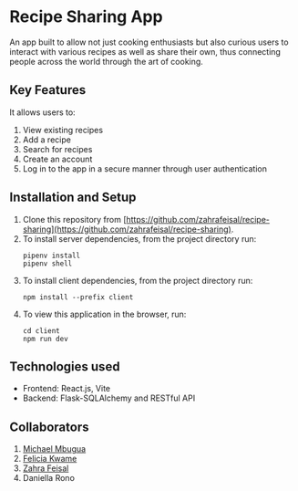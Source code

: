 # Recipe Sharing App

An app built to allow not just cooking enthusiasts but also curious users to interact with various recipes as well as share their own, thus connecting people
across the world through the art of cooking.

## Key Features

It allows users to:
1. View existing recipes
2. Add a recipe
3. Search for recipes
4. Create an account
5. Log in to the app in a secure manner through user authentication

## Installation and Setup

1. Clone this repository from [https://github.com/zahrafeisal/recipe-sharing](https://github.com/zahrafeisal/recipe-sharing).
2. To install server dependencies, from the project directory run:
   ```
   pipenv install
   pipenv shell
   ```
3. To install client dependencies, from the project directory run:
   ```
   npm install --prefix client
   ```
4. To view this application in the browser, run:
   ```
   cd client
   npm run dev
   ```
   
## Technologies used

<ul>
  <li>Frontend: React.js, Vite</li>
  <li>Backend: Flask-SQLAlchemy and RESTful API</li>
</ul>

## Collaborators

1. [Michael Mbugua](https://github.com/Mbugua254)
2. [Felicia Kwame](https://github.com/Feliciakwame)
3. [Zahra Feisal](https://github.com/zahrafeisal)
4. Daniella Rono

